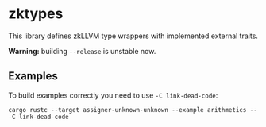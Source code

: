 # zktypes

This library defines zkLLVM type wrappers with implemented external traits.

**Warning:** building `--release` is unstable now.

## Examples

To build examples correctly you need to use `-C link-dead-code`:

```
cargo rustc --target assigner-unknown-unknown --example arithmetics -- -C link-dead-code
```
